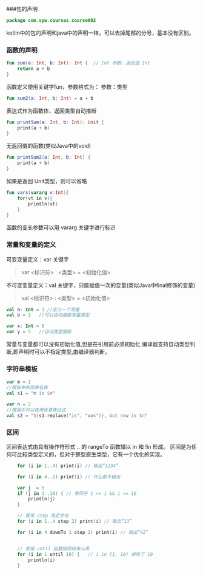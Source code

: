 
###包的声明

```kotlin
package com.syw.courses.course002
```
kotlin中的包的声明和java中的声明一样，可以去掉尾部的分号，基本没有区别。

### 函数的声明

```kotlin
fun sum(a: Int, b: Int): Int {  // Int 参数，返回值 Int
    return a + b
}
```
函数定义使用关键字fun，参数格式为： 参数：类型

```kotlin
fun sum2(a: Int, b: Int) = a + b
```
表达式作为函数体，返回类型自动推断

```kotlin
fun printSum(a: Int, b: Int): Unit {
    print(a + b)
}
```
无返回值的函数(类似Java中的void)

```kotlin
fun printSum2(a: Int, b: Int) {
    print(a + b)
}
```
如果是返回 Unit类型，则可以省略

```kotlin
fun vars(vararg v:Int){
    for(vt in v){
        println(vt)
    }
}
```
函数的变长参数可以用 vararg 关键字进行标识

### 常量和变量的定义
可变变量定义：var 关键字
> var <标识符> : <类型> = <初始化值>

不可变变量定义：val 关键字，只能赋值一次的变量(类似Java中final修饰的变量)

> val <标识符> : <类型> = <初始化值>

```kotlin
val a: Int = 1 //定义一个常量
val b = 1   //可以自动推断常量类型
```

```kotlin
var x: Int = 6
var y = 5   //自动类型推断
```

常量与变量都可以没有初始化值,但是在引用前必须初始化
编译器支持自动类型判断,即声明时可以不指定类型,由编译器判断。

### 字符串模板
```kotlin
var m = 1
//模板中的简单名称
val s1 = "m is $m"
```

```kotlin
var n = 2
//模板中可以使用任意表达式
val s2 = "${s1.replace("is", "was")}, but now is $n"

```

### 区间
区间表达式由具有操作符形式 .. 的 rangeTo 函数辅以 in 和 !in 形成。
区间是为任何可比较类型定义的，但对于整型原生类型，它有一个优化的实现。
```kotlin
    for (i in 1..4) print(i) // 输出“1234”

    for (i in 4..1) print(i) // 什么都不输出

    var j  = 5
    if (j in 1..10) { // 等同于 1 <= i && i <= 10
        println(j)
    }

    // 使用 step 指定步长
    for (i in 1..4 step 2) print(i) // 输出“13”

    for (i in 4 downTo 1 step 2) print(i) // 输出“42”


    // 使用 until 函数排除结束元素
    for (i in 1 until 10) {   // i in [1, 10) 排除了 10
        println(i)
    }
```




